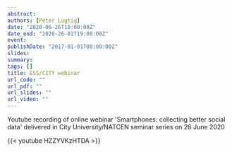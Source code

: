 ```yaml
---
abstract:
authors: [Peter Lugtig]
date: "2020-06-26T18:00:00Z"
date_end: "2020-26-01T19:00:00Z"
event:
publishDate: "2017-01-01T00:00:00Z"
slides:
summary:
tags: []
title: ESS/CITY webinar
url_code: ""
url_pdf: ""
url_slides: ""
url_video: ""
---
```

Youtube recording of online webinar 'Smartphones: collecting better social data' delivered in City University/NATCEN seminar series on 26 June 2020 

{{< youtube HZZYVKzHTDA >}}
